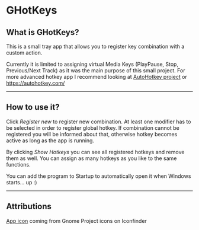 ﻿# GHotKeys

## What is GHotKeys?

This is a small tray app that allows you to register key combination with a custom action. 

Currently it is limited to assigning virtual Media Keys (PlayPause, Stop, Previous/Next Track) as it was the main purpose of this small project.
For more advanced hotkey app I recommend looking at [AutoHotkey project](https://github.com/Lexikos/AutoHotkey_L) or https://autohotkey.com/

---
## How to use it?

Click *Register new*  to register new combination. At least one modifier has to be selected in order to register global hotkey. If combination cannot be registered you will be informed about that, otherwise hotkey becomes active as long as the app is running.

By clicking *Show Hotkeys* you can see all registered hotkeys and remove them as well. You can assign as many hotkeys as you like to the same functions.

You can add the program to Startup to automatically open it when Windows starts... up :)

---
## Attributions

[App icon](https://www.iconfinder.com/icons/55729/keyboard_preferences_shortcut_shortcuts_icon#size=64) coming from Gnome Project icons on Iconfinder 